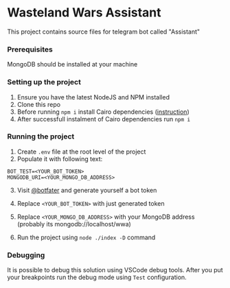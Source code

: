 # Wasteland Wars Assistant

This project contains source files for telegram bot called "Assistant"

### Prerequisites
MongoDB should be installed at your machine

### Setting up the project
1. Ensure you have the latest NodeJS and NPM installed
2. Clone this repo
3. Before running `npm i` install Cairo dependencies ([instruction](https://github.com/Automattic/node-canvas#compiling))
4. After successfull instalment of Cairo dependencies run `npm i`

### Running the project
1. Create `.env` file at the root level of the project
2. Populate it with following text:
```
BOT_TEST=<YOUR_BOT_TOKEN>
MONGODB_URI=<YOUR_MONGO_DB_ADDRESS>
```
3. Visit [@botfater](https://t.me/botfather/) and generate yourself a bot token
4. Replace `<YOUR_BOT_TOKEN>` with just generated token
5. Replace `<YOUR_MONGO_DB_ADDRESS>` with your MongoDB address (probably its mongodb://localhost/wwa)

6. Run the project using `node ./index -D` command

### Debugging
It is possible to debug this solution using VSCode debug tools. After you put your breakpoints run the debug mode using `Test` configuration.